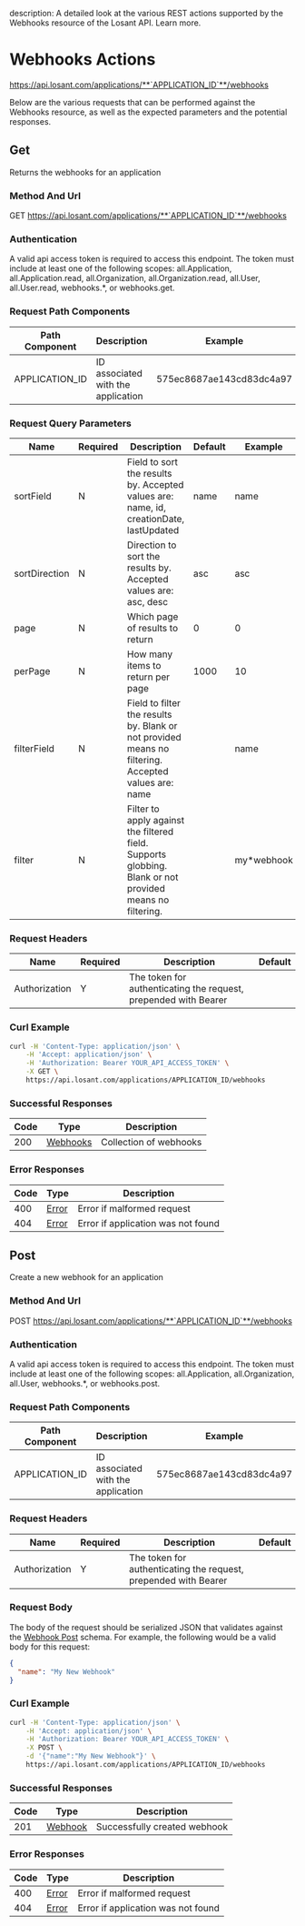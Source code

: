 description: A detailed look at the various REST actions supported by the Webhooks resource of the Losant API. Learn more.

# Webhooks Actions

https://api.losant.com/applications/**`APPLICATION_ID`**/webhooks

Below are the various requests that can be performed against the
Webhooks resource, as well as the expected
parameters and the potential responses.

## Get

Returns the webhooks for an application

### Method And Url <a name="get-method-url"></a>

GET https://api.losant.com/applications/**`APPLICATION_ID`**/webhooks

### Authentication <a name="get-authentication"></a>

A valid api access token is required to access this endpoint. The token must
include at least one of the following scopes:
all.Application, all.Application.read, all.Organization, all.Organization.read, all.User, all.User.read, webhooks.*, or webhooks.get.

### Request Path Components <a name="get-path-components"></a>

| Path Component | Description | Example |
| -------------- | ----------- | ------- |
| APPLICATION_ID | ID associated with the application | 575ec8687ae143cd83dc4a97 |

### Request Query Parameters <a name="get-query-params"></a>

| Name | Required | Description | Default | Example |
| ---- | -------- | ----------- | ------- | ------- |
| sortField | N | Field to sort the results by. Accepted values are: name, id, creationDate, lastUpdated | name | name |
| sortDirection | N | Direction to sort the results by. Accepted values are: asc, desc | asc | asc |
| page | N | Which page of results to return | 0 | 0 |
| perPage | N | How many items to return per page | 1000 | 10 |
| filterField | N | Field to filter the results by. Blank or not provided means no filtering. Accepted values are: name |  | name |
| filter | N | Filter to apply against the filtered field. Supports globbing. Blank or not provided means no filtering. |  | my*webhook |

### Request Headers <a name="get-headers"></a>

| Name | Required | Description | Default |
| ---- | -------- | ----------- | ------- |
| Authorization | Y | The token for authenticating the request, prepended with Bearer | |

### Curl Example <a name="get-curl-example"></a>

```bash
curl -H 'Content-Type: application/json' \
    -H 'Accept: application/json' \
    -H 'Authorization: Bearer YOUR_API_ACCESS_TOKEN' \
    -X GET \
    https://api.losant.com/applications/APPLICATION_ID/webhooks
```

### Successful Responses <a name="get-successful-responses"></a>

| Code | Type | Description |
| ---- | ---- | ----------- |
| 200 | [Webhooks](schemas.md#webhooks) | Collection of webhooks |

### Error Responses <a name="get-error-responses"></a>

| Code | Type | Description |
| ---- | ---- | ----------- |
| 400 | [Error](schemas.md#error) | Error if malformed request |
| 404 | [Error](schemas.md#error) | Error if application was not found |

## Post

Create a new webhook for an application

### Method And Url <a name="post-method-url"></a>

POST https://api.losant.com/applications/**`APPLICATION_ID`**/webhooks

### Authentication <a name="post-authentication"></a>

A valid api access token is required to access this endpoint. The token must
include at least one of the following scopes:
all.Application, all.Organization, all.User, webhooks.*, or webhooks.post.

### Request Path Components <a name="post-path-components"></a>

| Path Component | Description | Example |
| -------------- | ----------- | ------- |
| APPLICATION_ID | ID associated with the application | 575ec8687ae143cd83dc4a97 |

### Request Headers <a name="post-headers"></a>

| Name | Required | Description | Default |
| ---- | -------- | ----------- | ------- |
| Authorization | Y | The token for authenticating the request, prepended with Bearer | |

### Request Body <a name="post-body"></a>

The body of the request should be serialized JSON that validates against
the [Webhook Post](schemas.md#webhook-post) schema. For example, the following would be a
valid body for this request:

```json
{
  "name": "My New Webhook"
}
```

### Curl Example <a name="post-curl-example"></a>

```bash
curl -H 'Content-Type: application/json' \
    -H 'Accept: application/json' \
    -H 'Authorization: Bearer YOUR_API_ACCESS_TOKEN' \
    -X POST \
    -d '{"name":"My New Webhook"}' \
    https://api.losant.com/applications/APPLICATION_ID/webhooks
```

### Successful Responses <a name="post-successful-responses"></a>

| Code | Type | Description |
| ---- | ---- | ----------- |
| 201 | [Webhook](schemas.md#webhook) | Successfully created webhook |

### Error Responses <a name="post-error-responses"></a>

| Code | Type | Description |
| ---- | ---- | ----------- |
| 400 | [Error](schemas.md#error) | Error if malformed request |
| 404 | [Error](schemas.md#error) | Error if application was not found |
